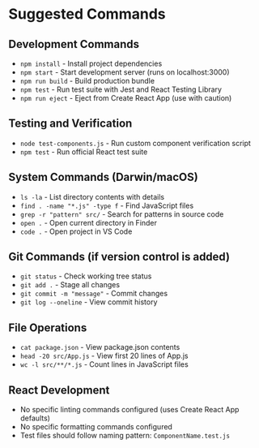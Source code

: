 # Suggested Commands

## Development Commands
- `npm install` - Install project dependencies
- `npm start` - Start development server (runs on localhost:3000)
- `npm run build` - Build production bundle
- `npm test` - Run test suite with Jest and React Testing Library
- `npm run eject` - Eject from Create React App (use with caution)

## Testing and Verification
- `node test-components.js` - Run custom component verification script
- `npm test` - Run official React test suite

## System Commands (Darwin/macOS)
- `ls -la` - List directory contents with details
- `find . -name "*.js" -type f` - Find JavaScript files
- `grep -r "pattern" src/` - Search for patterns in source code
- `open .` - Open current directory in Finder
- `code .` - Open project in VS Code

## Git Commands (if version control is added)
- `git status` - Check working tree status
- `git add .` - Stage all changes
- `git commit -m "message"` - Commit changes
- `git log --oneline` - View commit history

## File Operations
- `cat package.json` - View package.json contents
- `head -20 src/App.js` - View first 20 lines of App.js
- `wc -l src/**/*.js` - Count lines in JavaScript files

## React Development
- No specific linting commands configured (uses Create React App defaults)
- No specific formatting commands configured
- Test files should follow naming pattern: `ComponentName.test.js`